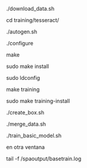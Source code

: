 
./download_data.sh


cd training/tesseract/


./autogen.sh

./configure


make

sudo make install

sudo ldconfig


make training

sudo make training-install


./create_box.sh

./merge_data.sh

./train_basic_model.sh


en otra ventana

tail -f /spaoutput/basetrain.log
